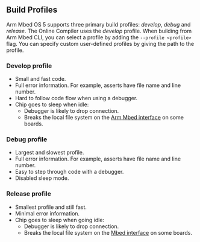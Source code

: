 <h2 id="build-profiles">Build Profiles</h2>

Arm Mbed OS 5 supports three primary build profiles: *develop*, *debug* and *release*. The Online Compiler uses the *develop* profile. When building from Arm Mbed CLI, you can select a profile by adding the `--profile <profile>` flag. You can specify custom user-defined profiles by giving the path to the profile.

### Develop profile

* Small and fast code.
* Full error information. For example, asserts have file name and line number.
* Hard to follow code flow when using a debugger.
* Chip goes to sleep when idle:
    * Debugger is likely to drop connection.
    * Breaks the local file system on the [Arm Mbed interface](/docs/v5.6/introduction/how-mbed-works.html#architecture-diagram) on some boards.

### Debug profile

* Largest and slowest profile.
* Full error information. For example, asserts have file name and line number.
* Easy to step through code with a debugger.
* Disabled sleep mode.

### Release profile

* Smallest profile and still fast.
* Minimal error information.
* Chip goes to sleep when going idle:
    * Debugger is likely to drop connection.
    * Breaks the local file system on the [Mbed interface](/docs/v5.6/introduction/how-mbed-works.html#architecture-diagram) on some boards.
